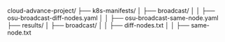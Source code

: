 cloud-advance-project/
├── k8s-manifests/
│   ├── broadcast/
│   │   ├── osu-broadcast-diff-nodes.yaml
│   │   ├── osu-broadcast-same-node.yaml
├── results/
│   ├── broadcast/
│   │   ├── diff-nodes.txt
│   │   ├── same-node.txt
